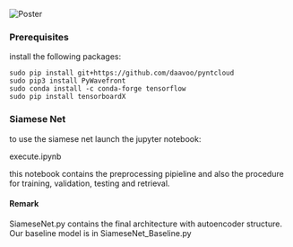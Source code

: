 ![Poster](https://user-images.githubusercontent.com/55981657/116153120-20a0d700-a6e7-11eb-98f5-cdfdb80f91b5.png)

### Prerequisites
install the following packages:

```
sudo pip install git+https://github.com/daavoo/pyntcloud
sudo pip3 install PyWavefront
sudo conda install -c conda-forge tensorflow 
sudo pip install tensorboardX
```

### Siamese Net
to use the siamese net launch the jupyter notebook:

execute.ipynb

this notebook contains the preprocessing pipieline and also the procedure for training, validation, testing and retrieval.

#### Remark
SiameseNet.py contains the final architecture with autoencoder structure. Our baseline model is in SiameseNet_Baseline.py